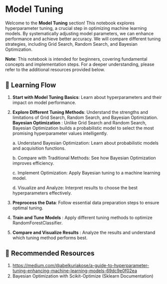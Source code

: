 # Model Tuning

Welcome to the **Model Tuning** section! This notebook explores hyperparameter tuning, a crucial step in optimizing machine learning models. By systematically adjusting model parameters, we can enhance performance and achieve better accuracy. We will compare different tuning strategies, including Grid Search, Random Search, and Bayesian Optimization.

**Note**: This notebook is intended for beginners, covering fundamental concepts and implementation steps. For a deeper understanding, please refer to the additional resources provided below.


## 🔗 Learning Flow
1. **Start with Model Tuning Basics**: Learn about hyperparameters and their impact on model performance.

2.  **Explore Different Tuning Methods**: Understand the strengths and limitations of Grid Search, Random Search, and Bayesian Optimization.
   **Bayesian Optimization** : Unlike Grid Search and Random Search, Bayesian Optimization builds a probabilistic model to select the most promising hyperparameter values intelligently.

    a. Understand Bayesian Optimization: Learn about probabilistic models and acquisition functions.

    b. Compare with Traditional Methods: See how Bayesian Optimization improves efficiency.

    c. Implement Optimization: Apply Bayesian tuning to a machine learning model.

    d. Visualize and Analyze: Interpret results to choose the best hyperparameters effectively.

3. **Preprocess the Data**: Follow essential data preparation steps to ensure optimal tuning.

4. **Train and Tune Models** : Apply different tuning methods to optimize RandomForestClassifier.

5. **Compare and Visualize Results** : Analyze the results and understand which tuning method performs best.

## 📘 Recommended Resources
1. https://medium.com/@abelkuriakose/a-guide-to-hyperparameter-tuning-enhancing-machine-learning-models-69dc9e0f02ea
2. Bayesian Optimization with Scikit-Optimize (Sklearn Documentation)
